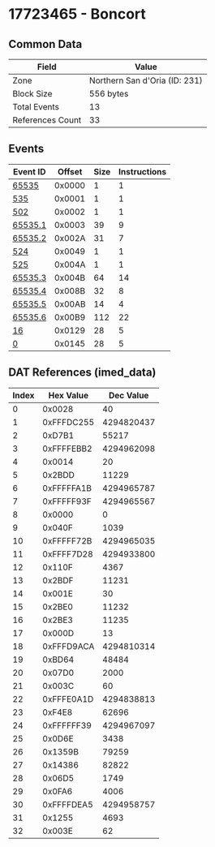 # 17723465 - Boncort

## Common Data

| Field            | Value                         |
|------------------|-------------------------------|
| Zone             | Northern San d'Oria (ID: 231) |
| Block Size       | 556 bytes                     |
| Total Events     | 13                            |
| References Count | 33                            |

## Events

| Event ID                | Offset   |   Size |   Instructions |
|-------------------------|----------|--------|----------------|
| [65535](./65535.md)     | 0x0000   |      1 |              1 |
| [535](./535.md)         | 0x0001   |      1 |              1 |
| [502](./502.md)         | 0x0002   |      1 |              1 |
| [65535.1](./65535.1.md) | 0x0003   |     39 |              9 |
| [65535.2](./65535.2.md) | 0x002A   |     31 |              7 |
| [524](./524.md)         | 0x0049   |      1 |              1 |
| [525](./525.md)         | 0x004A   |      1 |              1 |
| [65535.3](./65535.3.md) | 0x004B   |     64 |             14 |
| [65535.4](./65535.4.md) | 0x008B   |     32 |              8 |
| [65535.5](./65535.5.md) | 0x00AB   |     14 |              4 |
| [65535.6](./65535.6.md) | 0x00B9   |    112 |             22 |
| [16](./16.md)           | 0x0129   |     28 |              5 |
| [0](./0.md)             | 0x0145   |     28 |              5 |

## DAT References (imed_data)

|   Index | Hex Value   |   Dec Value |
|---------|-------------|-------------|
|       0 | 0x0028      |          40 |
|       1 | 0xFFFDC255  |  4294820437 |
|       2 | 0xD7B1      |       55217 |
|       3 | 0xFFFFEBB2  |  4294962098 |
|       4 | 0x0014      |          20 |
|       5 | 0x2BDD      |       11229 |
|       6 | 0xFFFFFA1B  |  4294965787 |
|       7 | 0xFFFFF93F  |  4294965567 |
|       8 | 0x0000      |           0 |
|       9 | 0x040F      |        1039 |
|      10 | 0xFFFFF72B  |  4294965035 |
|      11 | 0xFFFF7D28  |  4294933800 |
|      12 | 0x110F      |        4367 |
|      13 | 0x2BDF      |       11231 |
|      14 | 0x001E      |          30 |
|      15 | 0x2BE0      |       11232 |
|      16 | 0x2BE3      |       11235 |
|      17 | 0x000D      |          13 |
|      18 | 0xFFFD9ACA  |  4294810314 |
|      19 | 0xBD64      |       48484 |
|      20 | 0x07D0      |        2000 |
|      21 | 0x003C      |          60 |
|      22 | 0xFFFE0A1D  |  4294838813 |
|      23 | 0xF4E8      |       62696 |
|      24 | 0xFFFFFF39  |  4294967097 |
|      25 | 0x0D6E      |        3438 |
|      26 | 0x1359B     |       79259 |
|      27 | 0x14386     |       82822 |
|      28 | 0x06D5      |        1749 |
|      29 | 0x0FA6      |        4006 |
|      30 | 0xFFFFDEA5  |  4294958757 |
|      31 | 0x1255      |        4693 |
|      32 | 0x003E      |          62 |
